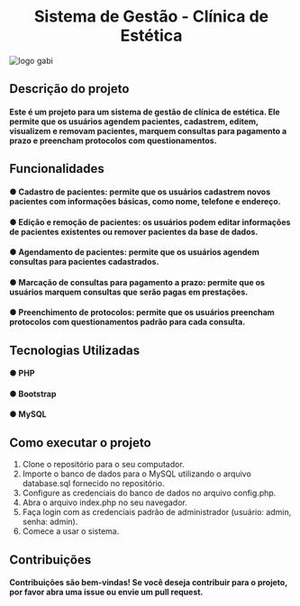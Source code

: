 <h1 align="center"> Sistema de Gestão - Clínica de Estética </h1> 

![logo gabi](https://github.com/diegosilvaas/Sistema-gestao-de-clinicas/assets/122392637/bf0ddef9-e699-44e5-9c87-918df165bd2f)


## Descrição do projeto
#### Este é um projeto para um sistema de gestão de clínica de estética. Ele permite que os usuários agendem pacientes, cadastrem, editem, visualizem e removam pacientes, marquem consultas para pagamento a prazo e preencham protocolos com questionamentos.

## Funcionalidades
#### ● Cadastro de pacientes: permite que os usuários cadastrem novos pacientes com informações básicas, como nome, telefone e endereço.
#### ● Edição e remoção de pacientes: os usuários podem editar informações de pacientes existentes ou remover pacientes da base de dados.
#### ● Agendamento de pacientes: permite que os usuários agendem consultas para pacientes cadastrados.
#### ● Marcação de consultas para pagamento a prazo: permite que os usuários marquem consultas que serão pagas em prestações.
#### ● Preenchimento de protocolos: permite que os usuários preencham protocolos com questionamentos padrão para cada consulta.

## Tecnologias Utilizadas
#### ● PHP
#### ● Bootstrap
#### ● MySQL

## Como executar o projeto
1. Clone o repositório para o seu computador.
2. Importe o banco de dados para o MySQL utilizando o arquivo database.sql fornecido no repositório.
3. Configure as credenciais do banco de dados no arquivo config.php.
4. Abra o arquivo index.php no seu navegador.
5. Faça login com as credenciais padrão de administrador (usuário: admin, senha: admin).
6. Comece a usar o sistema.

## Contribuições
#### Contribuições são bem-vindas! Se você deseja contribuir para o projeto, por favor abra uma issue ou envie um pull request.
